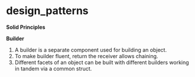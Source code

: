 # design_patterns

**Solid Principles**

**Builder**
1. A builder is a separate component used for building an object.
2. To make builder fluent, return the receiver allows chaining.
3. Different facets of an object can be built with different builders working in tandem via a common struct. 